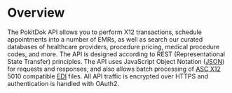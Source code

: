 # Overview

The PokitDok API allows you to perform X12 transactions, schedule appointments
into a number of EMRs, as well as search our curated databases of healthcare
providers, procedure pricing, medical procedure codes, and more. The API is
designed according to REST (Representational State Transfer) principles. The
API uses JavaScript Object Notation ([JSON](http://json.org/)) for requests
and responses, and also allows batch processing of [ASC X12](http://x12.org/)
5010 compatible [EDI](http://www.x12.org/about/faqs.cfm#a1) files. All API
traffic is encrypted over HTTPS and authentication is handled with OAuth2.

